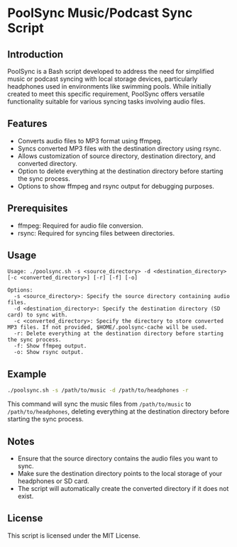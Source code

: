 # PoolSync Music/Podcast Sync Script

## Introduction

PoolSync is a Bash script developed to address the need for simplified music or podcast syncing with local storage devices, particularly headphones used in environments like swimming pools. While initially created to meet this specific requirement, PoolSync offers versatile functionality suitable for various syncing tasks involving audio files.

## Features

- Converts audio files to MP3 format using ffmpeg.
- Syncs converted MP3 files with the destination directory using rsync.
- Allows customization of source directory, destination directory, and converted directory.
- Option to delete everything at the destination directory before starting the sync process.
- Options to show ffmpeg and rsync output for debugging purposes.

## Prerequisites

- ffmpeg: Required for audio file conversion.
- rsync: Required for syncing files between directories.

## Usage

```
Usage: ./poolsync.sh -s <source_directory> -d <destination_directory> [-c <converted_directory>] [-r] [-f] [-o]

Options:
  -s <source_directory>: Specify the source directory containing audio files.
  -d <destination_directory>: Specify the destination directory (SD card) to sync with.
  -c <converted_directory>: Specify the directory to store converted MP3 files. If not provided, $HOME/.poolsync-cache will be used.
  -r: Delete everything at the destination directory before starting the sync process.
  -f: Show ffmpeg output.
  -o: Show rsync output.
```

## Example

```bash
./poolsync.sh -s /path/to/music -d /path/to/headphones -r
```

This command will sync the music files from `/path/to/music` to `/path/to/headphones`, deleting everything at the destination directory before starting the sync process.

## Notes

- Ensure that the source directory contains the audio files you want to sync.
- Make sure the destination directory points to the local storage of your headphones or SD card.
- The script will automatically create the converted directory if it does not exist.

## License

This script is licensed under the MIT License.
